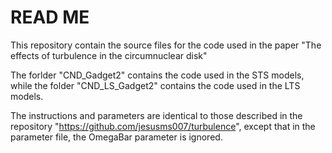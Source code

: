# READ ME

This repository contain the source files for the code used in the paper "The effects of turbulence in the circumnuclear disk"

The forlder "CND_Gadget2" contains the code used in the STS models, while the folder "CND_LS_Gadget2" contains the code used in the LTS models. 

The instructions and parameters are identical to those described in the repository "https://github.com/jesusms007/turbulence", except that in the parameter file, the OmegaBar parameter is ignored.
